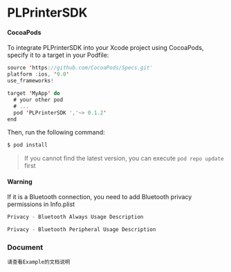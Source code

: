 # PLPrinterSDK




#### CocoaPods

To integrate PLPrinterSDK into your Xcode project using CocoaPods, specify it to a target in your Podfile:

```swift
source 'https://github.com/CocoaPods/Specs.git'
platform :ios, '9.0'
use_frameworks!

target 'MyApp' do
  # your other pod
  # ...
  pod 'PLPrinterSDK ','~> 0.1.2'
end
```

Then, run the following command:

```swift
$ pod install
```

> If you cannot find the latest version, you can execute `pod repo update` first



#### Warning

If it is a Bluetooth connection, you need to add Bluetooth privacy permissions in Info.plist

```swift
Privacy - Bluetooth Always Usage Description
```

```swift
Privacy - Bluetooth Peripheral Usage Description
```



### Document

```swift
请查看Example的文档说明
```

